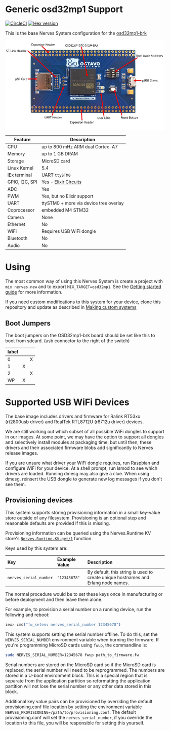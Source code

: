 # Generic osd32mp1 Support

[![CircleCI](https://circleci.com/gh/nerves-project/nerves_system_osd32mp1.svg?style=svg)](https://circleci.com/gh/nerves-project/nerves_system_osd32mp1)
[![Hex version](https://img.shields.io/hexpm/v/nerves_system_osd32mp1.svg "Hex version")](https://hex.pm/packages/nerves_system_osd32mp1)

This is the base Nerves System configuration for the [osd32mp1-brk](https://octavosystems.com/octavo_products/osd32mp1-brk/)

![osd32mp1-brk](assets/images/osd32mp1-brk.png)

| Feature              | Description                     |
| -------------------- | ------------------------------- |
| CPU                  | up to 800 mHz ARM dual Cortex-A7 |
| Memory               | up to 1 GB DRAM                 |
| Storage              | MicroSD card                    |
| Linux Kernel         | 5.4                             |
| IEx terminal         | UART `ttySTM0`                  |
| GPIO, I2C, SPI       | Yes - [Elixir Circuits](https://github.com/elixir-circuits) |
| ADC                  | Yes                             |
| PWM                  | Yes, but no Elixir support      |
| UART                 | ttySTM0 + more via device tree overlay |
| Coprocessor          | embedded M4 STM32               |
| Camera               | None                            |
| Ethernet             | No                              |
| WiFi                 | Requires USB WiFi dongle        |
| Bluetooth            | No                              |
| Audio                | No                              |

# Using

The most common way of using this Nerves System is create a project with `mix
nerves.new` and to export `MIX_TARGET=osd32mp1`. See the [Getting started
guide](https://hexdocs.pm/nerves/getting-started.html#creating-a-new-nerves-app)
for more information.

If you need custom modifications to this system for your device, clone this
repository and update as described in [Making custom
systems](https://hexdocs.pm/nerves/systems.html#customizing-your-own-nerves-system)

## Boot Jumpers

The boot jumpers on the OSD32mp1-brk board should be set like this to boot from sdcard.
(usb connector to the right of the switch)

|label| | |
|-----|-|-|
|0    | |X|
|1    |X| |
|2    | |X|
|WP   |X| |

# Supported USB WiFi Devices

The base image includes drivers and firmware for Ralink RT53xx (rt2800usb driver) and RealTek RTL8712U (r8712u driver) devices.

We are still working out which subset of all possible WiFi dongles to support in our images. At some point, we may have the option to support all dongles and selectively install modules at packaging time, but until then, these drivers and their associated firmware blobs add significantly to Nerves release images.

If you are unsure what driver your WiFi dongle requires, run Raspbian and configure WiFi for your device. At a shell prompt, run lsmod to see which drivers are loaded. Running dmesg may also give a clue. When using dmesg, reinsert the USB dongle to generate new log messages if you don't see them.

## Provisioning devices

This system supports storing provisioning information in a small key-value store
outside of any filesystem. Provisioning is an optional step and reasonable
defaults are provided if this is missing.

Provisioning information can be queried using the Nerves.Runtime KV store's
[`Nerves.Runtime.KV.get/1`](https://hexdocs.pm/nerves_runtime/Nerves.Runtime.KV.html#get/1)
function.

Keys used by this system are:

Key                    | Example Value     | Description
:--------------------- | :---------------- | :----------
`nerves_serial_number` | `"12345678"`      | By default, this string is used to create unique hostnames and Erlang node names.

The normal procedure would be to set these keys once in manufacturing or before
deployment and then leave them alone.

For example, to provision a serial number on a running device, run the following
and reboot:

```elixir
iex> cmd("fw_setenv nerves_serial_number 12345678")
```

This system supports setting the serial number offline. To do this, set the
`NERVES_SERIAL_NUMBER` environment variable when burning the firmware. If you're
programming MicroSD cards using `fwup`, the commandline is:

```sh
sudo NERVES_SERIAL_NUMBER=12345678 fwup path_to_firmware.fw
```

Serial numbers are stored on the MicroSD card so if the MicroSD card is
replaced, the serial number will need to be reprogrammed. The numbers are stored
in a U-boot environment block. This is a special region that is separate from
the application partition so reformatting the application partition will not
lose the serial number or any other data stored in this block.

Additional key value pairs can be provisioned by overriding the default provisioning.conf
file location by setting the environment variable
`NERVES_PROVISIONING=/path/to/provisioning.conf`. The default provisioning.conf
will set the `nerves_serial_number`, if you override the location to this file,
you will be responsible for setting this yourself.

